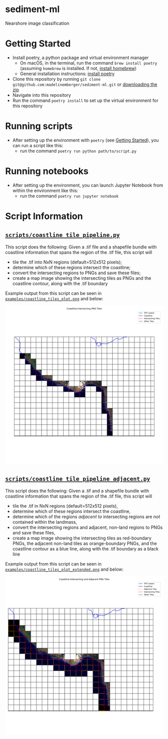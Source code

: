 # sediment-ml
Nearshore image classification

# Getting Started

- Install poetry, a python package and virtual environment manager
  - On macOS, in the terminal, run the command `brew install poetry` (assuming `homebrew` is installed. If not, [install homebrew](https://brew.sh/))
  - General installation instructions: [install poetry](https://python-poetry.org/docs/#installation)
- Clone this repository by running `git clone git@github.com:madelinemberger/sediment-ml.git` or [downloading the zip](https://github.com/madelinemberger/sediment-ml/archive/refs/heads/main.zip)
- Navigate into this repository
- Run the command `poetry install` to set up the virtual environment for this repository

# Running scripts

- After setting up the environment with `poetry` (see [Getting Started](#getting-started)), you can run a script like this:
  - run the command `poetry run python path/to/script.py`

# Running notebooks
- After setting up the environment, you can launch Jupyter Notebook from within the environment like this:
  - run the command `poetry run jupyter notebook`

# Script Information

## [`scripts/coastline_tile_pipeline.py`](https://github.com/madelinemberger/sediment-ml/blob/main/scripts/coastline_tile_pipeline.py)

This script does the following: Given a .tif file and a shapefile bundle with coastline information that spans the region of the .tif file, this script will
- tile the .tif into NxN regions (default=512x512 pixels);
- determine which of these regions intersect the coastline;
- convert the intersecting regions to PNGs and save these files;
- create a map image showing the intersecting tiles as PNGs and the coastline contour, along with the .tif boundary

Example output from this script can be seen in [`examples/coastline_tiles_plot.png`](https://github.com/madelinemberger/sediment-ml/blob/main/examples/coastline_tiles_plot.png) and below:

![Coastline-intersecting tiles highlighted](https://raw.githubusercontent.com/madelinemberger/sediment-ml/main/examples/coastline_tiles_plot.png)

## [`scripts/coastline_tile_pipeline_adjacent.py`](https://github.com/madelinemberger/sediment-ml/blob/main/scripts/coastline_tile_pipeline_adjacent.py)

This script does the following: Given a .tif and a shapefile bundle with coastline information that spans the region of the .tif file, this script will
- tile the .tif in NxN regions (default=512x512 pixels),
- determine which of these regions intersect the coastline,
- determine which of the regions *adjacent to* intersecting regions are *not* contained within the landmass,
- convert the intersecting regions and adjacent, non-land regions to PNGs and save these files,
- create a map image showing the intersecting tiles as red-boundary PNGs, the adjacent non-land tiles as orange-boundary PNGs, and the coastline contour as a blue line, along with the .tif boundary as a black line

Example output from this script can be seen in [`examples/coastline_tiles_plot_extended.png`](https://github.com/madelinemberger/sediment-ml/blob/main/examples/coastline_tiles_plot_extended.png) and below:

![Coastline-intersecting tiles, and adjacent tiles, highlighted](https://raw.githubusercontent.com/madelinemberger/sediment-ml/main/examples/coastline_tiles_plot_extended.png)




